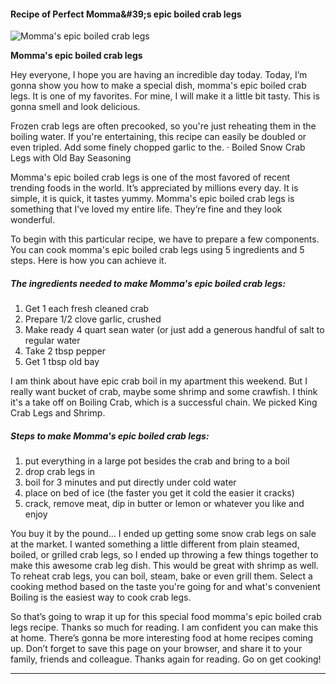            

#### Recipe of Perfect Momma&amp;#39;s epic boiled crab legs

![Momma's epic boiled crab legs](https://img-global.cpcdn.com/recipes/62047555/751x532cq70/mommas-epic-boiled-crab-legs-recipe-main-photo.jpg)

**Momma's epic boiled crab legs**

Hey everyone, I hope you are having an incredible day today. Today, I’m gonna show you how to make a special dish, momma's epic boiled crab legs. It is one of my favorites. For mine, I will make it a little bit tasty. This is gonna smell and look delicious.

Frozen crab legs are often precooked, so you're just reheating them in the boiling water. If you're entertaining, this recipe can easily be doubled or even tripled. Add some finely chopped garlic to the. · Boiled Snow Crab Legs with Old Bay Seasoning

Momma's epic boiled crab legs is one of the most favored of recent trending foods in the world. It’s appreciated by millions every day. It is simple, it is quick, it tastes yummy. Momma's epic boiled crab legs is something that I’ve loved my entire life. They’re fine and they look wonderful.

To begin with this particular recipe, we have to prepare a few components. You can cook momma's epic boiled crab legs using 5 ingredients and 5 steps. Here is how you can achieve it.

##### The ingredients needed to make Momma's epic boiled crab legs:

1.  Get 1 each fresh cleaned crab
2.  Prepare 1/2 clove garlic, crushed
3.  Make ready 4 quart sean water (or just add a generous handful of salt to regular water
4.  Take 2 tbsp pepper
5.  Get 1 tbsp old bay

I am think about have epic crab boil in my apartment this weekend. But I really want bucket of crab, maybe some shrimp and some crawfish. I think it's a take off on Boiling Crab, which is a successful chain. We picked King Crab Legs and Shrimp.

##### Steps to make Momma's epic boiled crab legs:

1.  put everything in a large pot besides the crab and bring to a boil
2.  drop crab legs in
3.  boil for 3 minutes and put directly under cold water
4.  place on bed of ice (the faster you get it cold the easier it cracks)
5.  crack, remove meat, dip in butter or lemon or whatever you like and enjoy

You buy it by the pound… I ended up getting some snow crab legs on sale at the market. I wanted something a little different from plain steamed, boiled, or grilled crab legs, so I ended up throwing a few things together to make this awesome crab leg dish. This would be great with shrimp as well. To reheat crab legs, you can boil, steam, bake or even grill them. Select a cooking method based on the taste you're going for and what's convenient Boiling is the easiest way to cook crab legs.

So that’s going to wrap it up for this special food momma's epic boiled crab legs recipe. Thanks so much for reading. I am confident you can make this at home. There’s gonna be more interesting food at home recipes coming up. Don’t forget to save this page on your browser, and share it to your family, friends and colleague. Thanks again for reading. Go on get cooking!

* * *